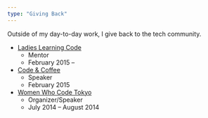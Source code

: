 ```yaml
---
type: "Giving Back"
---
```


Outside of my day-to-day work, I give back to the tech community.

* <a href="http://ladieslearningcode.com/" target="_blank">Ladies Learning Code</a>
  * Mentor
  * February 2015 –
* <a href="https://medium.com/@ellekasai/how-to-market-micro-open-source-projects-703f03c71061" target="_blank">Code & Coffee</a>
  * Speaker
  * February 2015
* <a href="https://www.youtube.com/watch?v=J_vGbXDAvmQ" target="_blank">Women Who Code Tokyo</a>
  * Organizer/Speaker
  * July 2014 – August 2014
